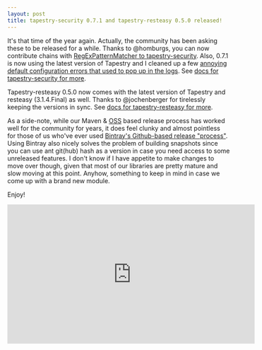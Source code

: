 ```yaml
---
layout: post
title: tapestry-security 0.7.1 and tapestry-resteasy 0.5.0 released!
---
```


It's that time of the year again. Actually, the community has been asking these to be released for a while. Thanks to @homburgs, you can now contribute chains with [RegExPatternMatcher to tapestry-security](https://github.com/tynamo/tapestry-security/pull/50). Also, 0.7.1 is now using the latest version of Tapestry and I cleaned up a few [annoying default configuration errors that used to pop up in the logs](https://github.com/tynamo/tapestry-security/issues/49). See [docs for tapestry-security for more](http://www.tynamo.org/tapestry-security+guide/).

Tapestry-resteasy 0.5.0 now comes with the latest version of Tapestry and resteasy (3.1.4.Final) as well. Thanks to @jochenberger for tirelessly keeping the versions in sync. See [docs for tapestry-resteasy for more](http://www.tynamo.org/tapestry-resteasy+guide/).

As a side-note, while our Maven & [OSS](https://www.sonatype.com/nexus-repository-oss) based release process has worked well for the community for years, it does feel clunky and almost pointless for those of us who've ever used [Bintray's Github-based release "process"](https://blog.bintray.com/2013/06/05/bintray-github-synergistic-love-story/). Using Bintray also nicely solves the problem of building snapshots since you can use ant git(hub) hash as a version in case you need access to some unreleased features. I don't know if I have appetite to make changes to move over though, given that most of our libraries are pretty mature and slow moving at this point. Anyhow, something to keep in mind in case we come up with a brand new module.

Enjoy!

<div markdown="0">
<iframe width="560" height="315" src="https://soccer.coachaide.com" frameborder="0" allowfullscreen="true"></iframe></div>
